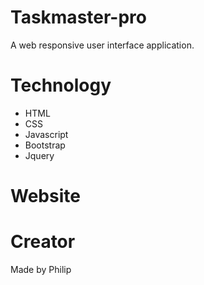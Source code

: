 # Taskmaster-pro
A web responsive user interface application.

# Technology

* HTML
* CSS
* Javascript
* Bootstrap
* Jquery

# Website

# Creator
Made by Philip
